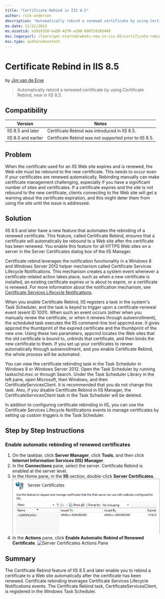 ```yaml
---
title: "Certificate Rebind in IIS 8.5"
author: rick-anderson
description: "Automatically rebind a renewed certificate by using Certificate Rebind, new in IIS 8.5."
ms.date: 11/21/2013
ms.assetid: a3919320-bad9-42f0-a380-699734105449
msc.legacyurl: /learn/get-started/whats-new-in-iis-85/certificate-rebind-in-iis85
msc.type: authoredcontent
---
```

Certificate Rebind in IIS 8.5
====================
by [Jim van de Erve](https://twitter.com/jimvde)

> Automatically rebind a renewed certificate by using Certificate Rebind, new in IIS 8.5.

## Compatibility

| Version | Notes |
| --- | --- |
| IIS 8.5 and later | Certificate Rebind was introduced in IIS 8.5. |
| IIS 8.0 and earlier | Certificate Rebind was not supported prior to IIS 8.5. |

<a id="TOC301258515"></a>
## Problem

When the certificate used for an IIS Web site expires and is renewed, the Web site must be rebound to the new certificate. This needs to occur even if your certificates are renewed automatically. Rebinding manually can make certificate management challenging, especially if you have a significant number of sites and certificates. If a certificate expires and the site is not rebound to the new certificate, clients connecting to the Web site will get a warning about the certificate expiration, and this might deter them from using the site until the issue is addressed.

<a id="TOC301258516"></a>
## Solution

IIS 8.5 and later have a new feature that automates the rebinding of a renewed certificate. This feature, called Certificate Rebind, ensures that a certificate will automatically be rebound to a Web site after the certificate has been renewed. You enable this feature for all HTTPS Web sites on a server in the Server Certificates dialog box of the IIS Manager.

Certificate rebind leverages the notification functionality in a Windows 8 and Windows Server 2012 helper mechanism called Certificate Services Lifecycle Notifications. This mechanism creates a system event whenever a certificate-related action takes place, such as when a new certificate is installed, an existing certificate expires or is about to expire, or a certificate is renewed. For more information about the notification mechanism, see [Certificate Services Lifecycle Notifications](https://social.technet.microsoft.com/wiki/contents/articles/14250.certificate-services-lifecycle-notifications.aspx).

When you enable Certificate Rebind, IIS registers a task in the system's Task Scheduler, and the task is keyed to trigger upon a certificate-renewal event (event ID 1001). When such an event occurs (either when you manually renew the certificate, or when it renews through autoenrollment), the scheduled task executes the IIS command-line tool appcmd.exe. It gives appcmd the thumbprint of the expired certificate and the thumbprint of the new one. Using these two parameters, appcmd locates the Web sites that the old certificate is bound to, unbinds that certificate, and then binds the new certificate to them. If you set up your certificates to renew automatically through autoenrollment, and you enable Certificate Rebind, the whole process will be automated.

You can view the certificate rebinding task in the Task Scheduler in Windows 8 or Windows Server 2012. Open the Task Scheduler by running taskschd.msc or through Search. Under the Task Scheduler Library in the left pane, open Microsoft, then Windows, and then CertificateServicesClient. It is recommended that you do not change this task. Also, if you disable Certificate Rebind in IIS Manager, the CertificateServicesClient task in the Task Scheduler will be deleted.

In addition to configuring certificate rebinding in IIS, you can use the Certificate Services Lifecycle Notifications events to manage certificates by setting up custom triggers in the Task Scheduler.

<a id="TOC301258517"></a>
## Step by Step Instructions

### Enable automatic rebinding of renewed certificates

1. On the taskbar, click **Server Manager**, click **Tools**, and then click **Internet Information Services (IIS) Manager**.
2. In the **Connections** pane, select the server. Certificate Rebind is enabled at the server level.
3. In the Home pane, in the **IIS** section, double-click **Server Certificates**. ![Server Certificates Pane](certificate-rebind-in-iis85/_static/image1.png)
4. In the **Actions** pane, click **Enable Automatic Rebind of Renewed Certificate**. ![Server Certificates Actions Pane](certificate-rebind-in-iis85/_static/image2.png)

<a id="TOC301258518"></a>
## Summary

The Certificate Rebind feature of IIS 8.5 and later enable you to rebind a certificate to a Web site automatically after the certificate has been renewed. Certificate rebinding leverages Certificate Services Lifecycle Notifications events. The Certificate Rebind task, CertificateServicesClient, is registered in the Windows Task Scheduler.